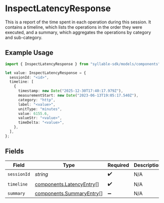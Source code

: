 # InspectLatencyResponse

This is a report of the time spent in each operation during this session. It contains a timeline,
which lists the operations in the order they were executed, and a summary, which aggregates the
operations by category and sub-category.

## Example Usage

```typescript
import { InspectLatencyResponse } from "syllable-sdk/models/components";

let value: InspectLatencyResponse = {
  sessionId: "<id>",
  timeline: [
    {
      timestamp: new Date("2025-12-30T17:40:17.979Z"),
      measurementStart: new Date("2023-06-13T19:05:17.540Z"),
      category: "http",
      label: "<value>",
      unitType: "minutes",
      value: 6155.6,
      valueStr: "<value>",
      timeDelta: "<value>",
    },
  ],
};
```

## Fields

| Field                                                                | Type                                                                 | Required                                                             | Description                                                          |
| -------------------------------------------------------------------- | -------------------------------------------------------------------- | -------------------------------------------------------------------- | -------------------------------------------------------------------- |
| `sessionId`                                                          | *string*                                                             | :heavy_check_mark:                                                   | N/A                                                                  |
| `timeline`                                                           | [components.LatencyEntry](../../models/components/latencyentry.md)[] | :heavy_check_mark:                                                   | N/A                                                                  |
| `summary`                                                            | [components.SummaryEntry](../../models/components/summaryentry.md)[] | :heavy_minus_sign:                                                   | N/A                                                                  |